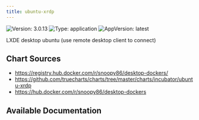 ```yaml
---
title: ubuntu-xrdp
---
```


![Version: 3.0.13](https://img.shields.io/badge/Version-3.0.13-informational?style=flat-square) ![Type: application](https://img.shields.io/badge/Type-application-informational?style=flat-square) ![AppVersion: latest](https://img.shields.io/badge/AppVersion-latest-informational?style=flat-square)

LXDE desktop ubuntu (use remote desktop client to connect)

## Chart Sources

- https://registry.hub.docker.com/r/snoopy86/desktop-dockers/
- https://github.com/truecharts/charts/tree/master/charts/incubator/ubuntu-xrdp
- https://hub.docker.com/r/snoopy86/desktop-dockers

## Available Documentation

